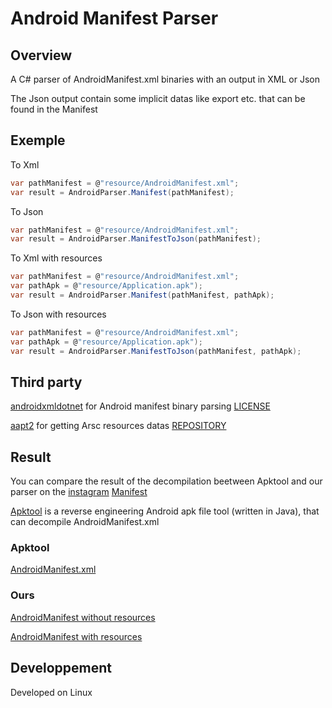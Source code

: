 # Android Manifest Parser

## Overview
A C# parser of AndroidManifest.xml binaries with an output in XML or Json

The Json output contain some implicit datas like export etc. that can be found in the Manifest

## Exemple

To Xml
```C#
var pathManifest = @"resource/AndroidManifest.xml";
var result = AndroidParser.Manifest(pathManifest);
```

To Json
```C#
var pathManifest = @"resource/AndroidManifest.xml";
var result = AndroidParser.ManifestToJson(pathManifest);
```


To Xml with resources
```C#
var pathManifest = @"resource/AndroidManifest.xml";
var pathApk = @"resource/Application.apk");
var result = AndroidParser.Manifest(pathManifest, pathApk);
```

To Json with resources
```C#
var pathManifest = @"resource/AndroidManifest.xml";
var pathApk = @"resource/Application.apk");
var result = AndroidParser.ManifestToJson(pathManifest, pathApk);
```


## Third party
[androidxmldotnet](https://github.com/quamotion/androidxmldotnet) for Android manifest binary parsing [LICENSE](lib/AndroidXml/LICENSE.txt)

[aapt2](https://developer.android.com/studio/command-line/aapt2) for getting Arsc resources datas [REPOSITORY](https://android.googlesource.com/platform/frameworks/base/+/master/tools/aapt2)


## Result

You can compare the result of the decompilation beetween Apktool and our parser on the [instagram](test/resource/Instagram_v230.0.0.20.108_apkpure.com.apk) [Manifest](test/resource/AndroidManifest-instagram-bin.xml)

[Apktool](https://ibotpeaches.github.io/Apktool/) is a reverse engineering Android apk file tool (written in Java), that can decompile AndroidManifest.xml

### Apktool

[AndroidManifest.xml](test/result/AndroidManifest-apktool.xml)

### Ours
[AndroidManifest without resources](test/result/AndroidManifest-withoutResources.xml)

[AndroidManifest with resources](test/result/AndroidManifest-withResources.xml)

## Developpement
Developed on Linux